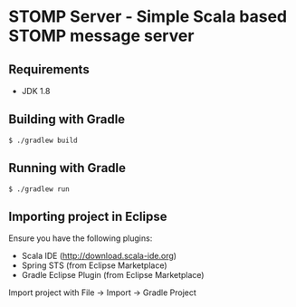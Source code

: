 STOMP Server - Simple Scala based STOMP message server
======================================================

Requirements
------------

* JDK 1.8

Building with Gradle 
--------------------

    $ ./gradlew build

Running with Gradle
-------------------

    $ ./gradlew run

Importing project in Eclipse
----------------------------

Ensure you have the following plugins:

* Scala IDE (http://download.scala-ide.org)
* Spring STS (from Eclipse Marketplace)
* Gradle Eclipse Plugin (from Eclipse Marketplace)

Import project with File -> Import -> Gradle Project

